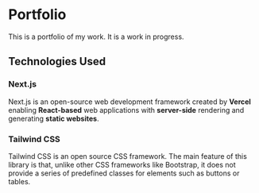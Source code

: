 # Portfolio

This is a portfolio of my work. It is a work in progress.

## Technologies Used

### Next.js

Next.js is an open-source web development framework created by **Vercel** enabling **React-based** web applications with **server-side** rendering and generating **static websites**.

### Tailwind CSS

Tailwind CSS is an open source CSS framework. The main feature of this library is that, unlike other CSS frameworks like Bootstrap, it does not provide a series of predefined classes for elements such as buttons or tables.


